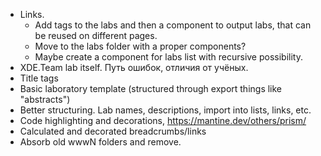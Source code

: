 - Links.
    - Add tags to the labs and then a component to output labs, that can be reused on different pages.
    - Move to the labs folder with a proper components?
    - Maybe create a component for labs list with recursive possibility.
- XDE.Team lab itself. Путь ошибок, отличия от учёных.
- Title tags
- Basic laboratory template (structured through export things like "abstracts")
- Better structuring. Lab names, descriptions, import into lists, links, etc.
- Code highlighting and decorations, https://mantine.dev/others/prism/
- Calculated and decorated breadcrumbs/links
- Absorb old wwwN folders and remove.

